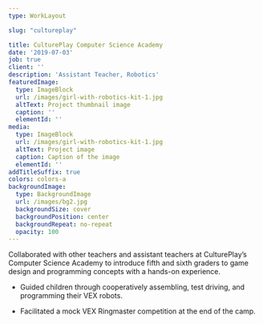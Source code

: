 ```yaml
---
type: WorkLayout

slug: "cultureplay"

title: CulturePlay Computer Science Academy
date: '2019-07-03'
job: true
client: ''
description: 'Assistant Teacher, Robotics'
featuredImage:
  type: ImageBlock
  url: /images/girl-with-robotics-kit-1.jpg
  altText: Project thumbnail image
  caption: ''
  elementId: ''
media:
  type: ImageBlock
  url: /images/girl-with-robotics-kit-1.jpg
  altText: Project image
  caption: Caption of the image
  elementId: ''
addTitleSuffix: true
colors: colors-a
backgroundImage:
  type: BackgroundImage
  url: /images/bg2.jpg
  backgroundSize: cover
  backgroundPosition: center
  backgroundRepeat: no-repeat
  opacity: 100
---
```


Collaborated with other teachers and assistant teachers at CulturePlay’s Computer Science Academy to introduce fifth and sixth graders to game design and programming concepts with a hands-on experience. 

- Guided children through cooperatively assembling, test driving, and programming their VEX robots. 

<!---->

- Facilitated a mock VEX Ringmaster competition at the end of the camp. 
